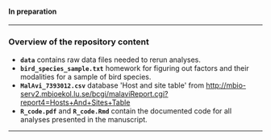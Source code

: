 
#### In preparation

------------------------------------------------------------------------

### Overview of the repository content

-   **`data`** contains raw data files needed to rerun analyses.
-   **`bird_species_sample.txt`** homework for figuring out factors and their modalities for a sample of bird species.
-   **`MalAvi_7393012.csv`** database 'Host and site table' from http://mbio-serv2.mbioekol.lu.se/bcgi/malaviReport.cgi?report4=Hosts+And+Sites+Table 
-   **`R_code.pdf`** and **`R_code.Rmd`** contain the documented code for all analyses presented in the manuscript.

------------------------------------------------------------------------

